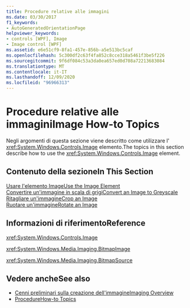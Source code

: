 ```yaml
---
title: Procedure relative alle immagini
ms.date: 03/30/2017
f1_keywords:
- AutoGeneratedOrientationPage
helpviewer_keywords:
- controls [WPF], Image
- Image control [WPF]
ms.assetid: e6e51cf9-8fa1-457e-856b-a5e513bc5caf
ms.openlocfilehash: 5c300df2c63f4fa852c8cce318a5461f3be5f226
ms.sourcegitcommit: 9f6df084c53a3da0ea657ed0d708a72213683084
ms.translationtype: MT
ms.contentlocale: it-IT
ms.lasthandoff: 12/09/2020
ms.locfileid: "96966313"
---
```

# <a name="image-how-to-topics"></a><span data-ttu-id="0d50e-102">Procedure relative alle immagini</span><span class="sxs-lookup"><span data-stu-id="0d50e-102">Image How-to Topics</span></span>
<span data-ttu-id="0d50e-103">Negli argomenti di questa sezione viene descritto come utilizzare l' <xref:System.Windows.Controls.Image> elemento.</span><span class="sxs-lookup"><span data-stu-id="0d50e-103">The topics in this section describe how to use the <xref:System.Windows.Controls.Image> element.</span></span>  
  
## <a name="in-this-section"></a><span data-ttu-id="0d50e-104">Contenuto della sezione</span><span class="sxs-lookup"><span data-stu-id="0d50e-104">In This Section</span></span>  
 [<span data-ttu-id="0d50e-105">Usare l'elemento Image</span><span class="sxs-lookup"><span data-stu-id="0d50e-105">Use the Image Element</span></span>](how-to-use-the-image-element.md)  
  [<span data-ttu-id="0d50e-106">Convertire un'immagine in scala di grigi</span><span class="sxs-lookup"><span data-stu-id="0d50e-106">Convert an Image to Greyscale</span></span>](how-to-convert-an-image-to-greyscale.md)  
  [<span data-ttu-id="0d50e-107">Ritagliare un'immagine</span><span class="sxs-lookup"><span data-stu-id="0d50e-107">Crop an Image</span></span>](how-to-crop-an-image.md)  
  [<span data-ttu-id="0d50e-108">Ruotare un'immagine</span><span class="sxs-lookup"><span data-stu-id="0d50e-108">Rotate an Image</span></span>](how-to-rotate-an-image.md)  
  
## <a name="reference"></a><span data-ttu-id="0d50e-109">Informazioni di riferimento</span><span class="sxs-lookup"><span data-stu-id="0d50e-109">Reference</span></span>  
 <xref:System.Windows.Controls.Image>  
  
 <xref:System.Windows.Media.Imaging.BitmapImage>  
  
 <xref:System.Windows.Media.Imaging.BitmapSource>  
  
## <a name="see-also"></a><span data-ttu-id="0d50e-110">Vedere anche</span><span class="sxs-lookup"><span data-stu-id="0d50e-110">See also</span></span>

- [<span data-ttu-id="0d50e-111">Cenni preliminari sulla creazione dell'immagine</span><span class="sxs-lookup"><span data-stu-id="0d50e-111">Imaging Overview</span></span>](../graphics-multimedia/imaging-overview.md)
- [<span data-ttu-id="0d50e-112">Procedure</span><span class="sxs-lookup"><span data-stu-id="0d50e-112">How-to Topics</span></span>](../graphics-multimedia/imaging-how-to-topics.md)
